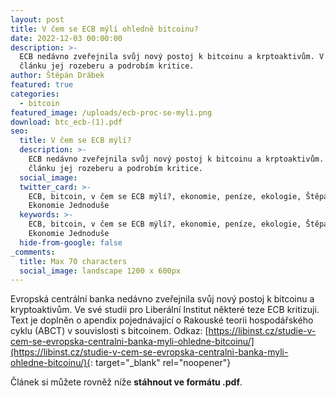 ```yaml
---
layout: post
title: V čem se ECB mýlí ohledně bitcoinu?
date: 2022-12-03 00:00:00
description: >-
  ECB nedávno zveřejnila svůj nový postoj k bitcoinu a krptoaktivům. V tomto
  článku jej rozeberu a podrobím kritice.
author: Štěpán Drábek
featured: true
categories:
  - bitcoin
featured_image: /uploads/ecb-proc-se-myli.png
download: btc_ecb-(1).pdf
seo:
  title: V čem se ECB mýlí?
  description: >-
    ECB nedávno zveřejnila svůj nový postoj k bitcoinu a krptoaktivům. V tomto
    článku jej rozeberu a podrobím kritice.
  social_image:
  twitter_card: >-
    ECB, bitcoin, v čem se ECB mýlí?, ekonomie, peníze, ekologie, Štěpán Drábek,
    Ekonomie Jednoduše
  keywords: >-
    ECB, bitcoin, v čem se ECB mýlí?, ekonomie, peníze, ekologie, Štěpán Drábek,
    Ekonomie Jednoduše
  hide-from-google: false
_comments:
  title: Max 70 characters
  social_image: landscape 1200 x 600px
---
```

Evropská centrální banka nedávno zveřejnila svůj nový postoj k bitcoinu a kryptoaktivům. Ve své studii pro Liberální Institut některé teze ECB kritizuji. Text je doplněn o apendix pojednávající o Rakouské teorii hospodářského cyklu (ABCT) v souvislosti s bitcoinem. Odkaz:&nbsp;[https://libinst.cz/studie-v-cem-se-evropska-centralni-banka-myli-ohledne-bitcoinu/](https://libinst.cz/studie-v-cem-se-evropska-centralni-banka-myli-ohledne-bitcoinu/){: target="_blank" rel="noopener"}

Článek si můžete rovněž níže&nbsp;**stáhnout ve formátu .pdf**.